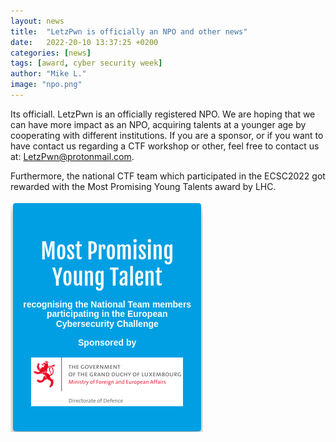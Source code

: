 ```yaml
---
layout: news
title:  "LetzPwn is officially an NPO and other news"
date:   2022-20-10 13:37:25 +0200
categories: [news]
tags: [award, cyber security week]
author: "Mike L."
image: "npo.png"
---
```


Its officiall. LetzPwn is an officially registered NPO.
We are hoping that we can have more impact as an NPO, acquiring talents at a younger age by cooperating with different institutions.
If you are a sponsor, or if you want to have contact us regarding a CTF workshop or other, feel free to contact us at: LetzPwn@protonmail.com.

Furthermore, the national CTF team which participated in the ECSC2022 got rewarded with the Most Promising Young Talents award by LHC.

![](mpyt.png)